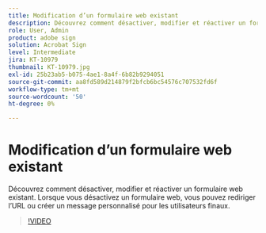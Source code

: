 ```yaml
---
title: Modification d’un formulaire web existant
description: Découvrez comment désactiver, modifier et réactiver un formulaire web existant.
role: User, Admin
product: adobe sign
solution: Acrobat Sign
level: Intermediate
jira: KT-10979
thumbnail: KT-10979.jpg
exl-id: 25b23ab5-b075-4ae1-8a4f-6b82b9294051
source-git-commit: aa8fd589d214879f2bfcb6bc54576c707532fd6f
workflow-type: tm+mt
source-wordcount: '50'
ht-degree: 0%

---
```


# Modification d’un formulaire web existant

Découvrez comment désactiver, modifier et réactiver un formulaire web existant. Lorsque vous désactivez un formulaire web, vous pouvez rediriger l’URL ou créer un message personnalisé pour les utilisateurs finaux.

>[!VIDEO](https://video.tv.adobe.com/v/346677?quality=12&learn=on&hidetitle=true)
